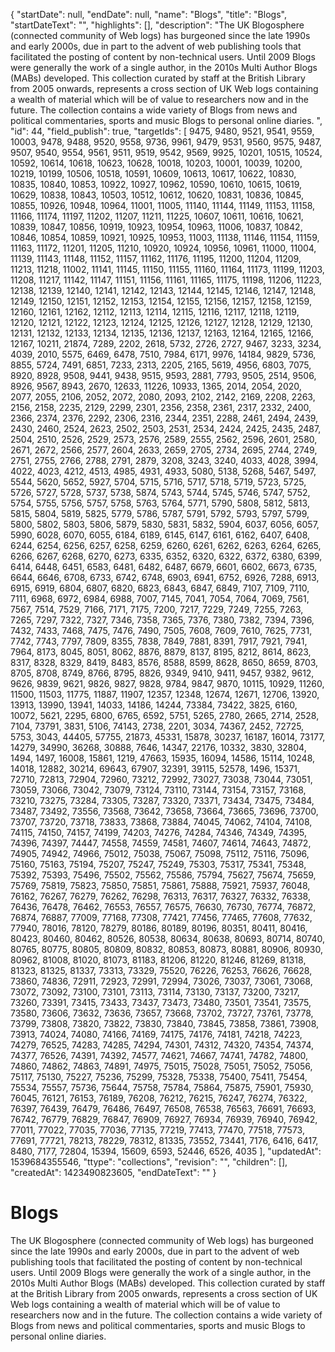 {
  "startDate": null, 
  "endDate": null, 
  "name": "Blogs", 
  "title": "Blogs", 
  "startDateText": "", 
  "highlights": [], 
  "description": "The UK Blogosphere (connected community of Web logs) has burgeoned since the late 1990s and early 2000s, due in part to the advent of web publishing tools that facilitated the posting of content by non-technical users. Until 2009 Blogs were generally the work of a single author, in the 2010s Multi Author Blogs (MABs) developed. This collection curated by staff at the British Library from 2005 onwards, represents a cross section of UK Web logs containing a wealth of material which will be of value to researchers now and in the future. The collection contains a wide variety of Blogs from news and political commentaries, sports and music Blogs to personal online diaries.  ", 
  "id": 44, 
  "field_publish": true, 
  "targetIds": [
    9475, 
    9480, 
    9521, 
    9541, 
    9559, 
    10003, 
    9478, 
    9488, 
    9520, 
    9558, 
    9736, 
    9961, 
    9479, 
    9531, 
    9560, 
    9575, 
    9487, 
    9507, 
    9540, 
    9554, 
    9561, 
    9511, 
    9519, 
    9542, 
    9569, 
    9925, 
    10201, 
    10515, 
    10524, 
    10592, 
    10614, 
    10618, 
    10623, 
    10628, 
    10018, 
    10203, 
    10001, 
    10039, 
    10200, 
    10219, 
    10199, 
    10506, 
    10518, 
    10591, 
    10609, 
    10613, 
    10617, 
    10622, 
    10830, 
    10835, 
    10840, 
    10853, 
    10922, 
    10927, 
    10962, 
    10590, 
    10610, 
    10615, 
    10619, 
    10629, 
    10838, 
    10843, 
    10503, 
    10512, 
    10612, 
    10620, 
    10831, 
    10836, 
    10845, 
    10855, 
    10926, 
    10948, 
    10964, 
    11001, 
    11005, 
    11140, 
    11144, 
    11149, 
    11153, 
    11158, 
    11166, 
    11174, 
    11197, 
    11202, 
    11207, 
    11211, 
    11225, 
    10607, 
    10611, 
    10616, 
    10621, 
    10839, 
    10847, 
    10856, 
    10919, 
    10923, 
    10954, 
    10963, 
    11006, 
    10837, 
    10842, 
    10846, 
    10854, 
    10859, 
    10921, 
    10925, 
    10953, 
    11003, 
    11138, 
    11146, 
    11154, 
    11159, 
    11163, 
    11172, 
    11201, 
    11205, 
    11210, 
    10920, 
    10924, 
    10956, 
    10961, 
    11000, 
    11004, 
    11139, 
    11143, 
    11148, 
    11152, 
    11157, 
    11162, 
    11176, 
    11195, 
    11200, 
    11204, 
    11209, 
    11213, 
    11218, 
    11002, 
    11141, 
    11145, 
    11150, 
    11155, 
    11160, 
    11164, 
    11173, 
    11199, 
    11203, 
    11208, 
    11217, 
    11142, 
    11147, 
    11151, 
    11156, 
    11161, 
    11165, 
    11175, 
    11198, 
    11206, 
    11223, 
    12138, 
    12139, 
    12140, 
    12141, 
    12142, 
    12143, 
    12144, 
    12145, 
    12146, 
    12147, 
    12148, 
    12149, 
    12150, 
    12151, 
    12152, 
    12153, 
    12154, 
    12155, 
    12156, 
    12157, 
    12158, 
    12159, 
    12160, 
    12161, 
    12162, 
    12112, 
    12113, 
    12114, 
    12115, 
    12116, 
    12117, 
    12118, 
    12119, 
    12120, 
    12121, 
    12122, 
    12123, 
    12124, 
    12125, 
    12126, 
    12127, 
    12128, 
    12129, 
    12130, 
    12131, 
    12132, 
    12133, 
    12134, 
    12135, 
    12136, 
    12137, 
    12163, 
    12164, 
    12165, 
    12166, 
    12167, 
    10211, 
    21874, 
    7289, 
    2202, 
    2618, 
    5732, 
    2726, 
    2727, 
    9467, 
    3233, 
    3234, 
    4039, 
    2010, 
    5575, 
    6469, 
    6478, 
    7510, 
    7984, 
    6171, 
    9976, 
    14184, 
    9829, 
    5736, 
    8855, 
    5724, 
    7491, 
    6851, 
    7233, 
    2313, 
    2205, 
    2165, 
    5619, 
    4956, 
    6803, 
    7075, 
    8920, 
    8928, 
    9508, 
    9441, 
    9438, 
    9515, 
    9593, 
    2881, 
    7793, 
    9505, 
    2514, 
    9506, 
    8926, 
    9567, 
    8943, 
    2670, 
    12633, 
    11226, 
    10933, 
    1365, 
    2014, 
    2054, 
    2020, 
    2077, 
    2055, 
    2106, 
    2052, 
    2072, 
    2080, 
    2093, 
    2102, 
    2142, 
    2169, 
    2208, 
    2263, 
    2156, 
    2158, 
    2235, 
    2129, 
    2299, 
    2301, 
    2356, 
    2358, 
    2361, 
    2317, 
    2332, 
    2400, 
    2366, 
    2374, 
    2376, 
    2292, 
    2306, 
    2316, 
    2344, 
    2351, 
    2288, 
    2461, 
    2494, 
    2439, 
    2430, 
    2460, 
    2524, 
    2623, 
    2502, 
    2503, 
    2531, 
    2534, 
    2424, 
    2425, 
    2435, 
    2487, 
    2504, 
    2510, 
    2526, 
    2529, 
    2573, 
    2576, 
    2589, 
    2555, 
    2562, 
    2596, 
    2601, 
    2580, 
    2671, 
    2672, 
    2566, 
    2577, 
    2604, 
    2633, 
    2659, 
    2705, 
    2734, 
    2695, 
    2744, 
    2749, 
    2751, 
    2755, 
    2766, 
    2788, 
    2791, 
    2879, 
    3208, 
    3243, 
    3240, 
    4033, 
    4028, 
    3994, 
    4022, 
    4023, 
    4212, 
    4513, 
    4985, 
    4931, 
    4933, 
    5080, 
    5138, 
    5268, 
    5467, 
    5497, 
    5544, 
    5620, 
    5652, 
    5927, 
    5704, 
    5715, 
    5716, 
    5717, 
    5718, 
    5719, 
    5723, 
    5725, 
    5726, 
    5727, 
    5728, 
    5737, 
    5738, 
    5874, 
    5743, 
    5744, 
    5745, 
    5746, 
    5747, 
    5752, 
    5754, 
    5755, 
    5756, 
    5757, 
    5758, 
    5763, 
    5764, 
    5771, 
    5790, 
    5808, 
    5812, 
    5813, 
    5815, 
    5804, 
    5819, 
    5825, 
    5779, 
    5786, 
    5787, 
    5791, 
    5792, 
    5793, 
    5797, 
    5799, 
    5800, 
    5802, 
    5803, 
    5806, 
    5879, 
    5830, 
    5831, 
    5832, 
    5904, 
    6037, 
    6056, 
    6057, 
    5990, 
    6028, 
    6070, 
    6055, 
    6184, 
    6189, 
    6145, 
    6147, 
    6161, 
    6162, 
    6407, 
    6408, 
    6244, 
    6254, 
    6256, 
    6257, 
    6258, 
    6259, 
    6260, 
    6261, 
    6262, 
    6263, 
    6264, 
    6265, 
    6266, 
    6267, 
    6268, 
    6270, 
    6273, 
    6335, 
    6352, 
    6320, 
    6322, 
    6372, 
    6380, 
    6399, 
    6414, 
    6448, 
    6451, 
    6583, 
    6481, 
    6482, 
    6487, 
    6679, 
    6601, 
    6602, 
    6673, 
    6735, 
    6644, 
    6646, 
    6708, 
    6733, 
    6742, 
    6748, 
    6903, 
    6941, 
    6752, 
    6926, 
    7288, 
    6913, 
    6915, 
    6919, 
    6804, 
    6807, 
    6820, 
    6823, 
    6843, 
    6847, 
    6849, 
    7107, 
    7109, 
    7110, 
    7111, 
    6968, 
    6972, 
    6984, 
    6988, 
    7007, 
    7145, 
    7041, 
    7054, 
    7064, 
    7069, 
    7561, 
    7567, 
    7514, 
    7529, 
    7166, 
    7171, 
    7175, 
    7200, 
    7217, 
    7229, 
    7249, 
    7255, 
    7263, 
    7265, 
    7297, 
    7322, 
    7327, 
    7346, 
    7358, 
    7365, 
    7376, 
    7380, 
    7382, 
    7394, 
    7396, 
    7432, 
    7433, 
    7468, 
    7475, 
    7476, 
    7490, 
    7505, 
    7608, 
    7609, 
    7610, 
    7625, 
    7731, 
    7742, 
    7743, 
    7797, 
    7809, 
    8355, 
    7838, 
    7849, 
    7881, 
    8391, 
    7917, 
    7921, 
    7941, 
    7964, 
    8173, 
    8045, 
    8051, 
    8062, 
    8876, 
    8879, 
    8137, 
    8195, 
    8212, 
    8614, 
    8623, 
    8317, 
    8328, 
    8329, 
    8419, 
    8483, 
    8576, 
    8588, 
    8599, 
    8628, 
    8650, 
    8659, 
    8703, 
    8705, 
    8708, 
    8749, 
    8766, 
    8795, 
    8826, 
    9349, 
    9410, 
    9411, 
    9457, 
    9382, 
    9612, 
    9626, 
    9839, 
    9621, 
    9826, 
    9827, 
    9828, 
    9784, 
    9847, 
    9870, 
    10115, 
    10929, 
    11260, 
    11500, 
    11503, 
    11775, 
    11887, 
    11907, 
    12357, 
    12348, 
    12674, 
    12671, 
    12706, 
    13920, 
    13913, 
    13990, 
    13941, 
    14033, 
    14186, 
    14244, 
    73384, 
    73422, 
    3825, 
    6160, 
    10072, 
    5621, 
    2295, 
    6800, 
    6765, 
    6592, 
    5751, 
    5265, 
    2780, 
    2665, 
    2714, 
    2528, 
    7104, 
    73791, 
    3831, 
    5106, 
    74143, 
    2738, 
    2201, 
    3034, 
    74367, 
    2452, 
    72725, 
    5753, 
    3043, 
    44405, 
    57755, 
    21873, 
    45331, 
    15878, 
    30237, 
    16187, 
    16014, 
    73177, 
    14279, 
    34990, 
    36268, 
    30888, 
    7646, 
    14347, 
    22176, 
    10332, 
    3830, 
    32804, 
    1494, 
    1497, 
    16008, 
    15861, 
    1219, 
    47663, 
    15935, 
    16094, 
    14586, 
    15114, 
    10248, 
    14018, 
    12882, 
    30214, 
    69643, 
    67907, 
    32391, 
    39115, 
    52578, 
    1496, 
    15371, 
    72710, 
    72813, 
    72904, 
    72960, 
    73212, 
    72992, 
    73027, 
    73038, 
    73044, 
    73051, 
    73059, 
    73066, 
    73042, 
    73079, 
    73124, 
    73110, 
    73144, 
    73154, 
    73157, 
    73168, 
    73210, 
    73275, 
    73284, 
    73305, 
    73287, 
    73320, 
    73371, 
    73434, 
    73475, 
    73484, 
    73487, 
    73492, 
    73556, 
    73568, 
    73642, 
    73658, 
    73664, 
    73665, 
    73696, 
    73700, 
    73707, 
    73720, 
    73718, 
    73833, 
    73868, 
    73884, 
    74045, 
    74062, 
    74104, 
    74108, 
    74115, 
    74150, 
    74157, 
    74199, 
    74203, 
    74276, 
    74284, 
    74346, 
    74349, 
    74395, 
    74396, 
    74397, 
    74447, 
    74558, 
    74559, 
    74581, 
    74607, 
    74614, 
    74643, 
    74872, 
    74905, 
    74942, 
    74966, 
    75012, 
    75038, 
    75067, 
    75098, 
    75112, 
    75116, 
    75096, 
    75160, 
    75163, 
    75194, 
    75207, 
    75247, 
    75249, 
    75303, 
    75317, 
    75341, 
    75348, 
    75392, 
    75393, 
    75496, 
    75502, 
    75562, 
    75586, 
    75794, 
    75627, 
    75674, 
    75659, 
    75769, 
    75819, 
    75823, 
    75850, 
    75851, 
    75861, 
    75888, 
    75921, 
    75937, 
    76048, 
    76162, 
    76267, 
    76279, 
    76262, 
    76298, 
    76313, 
    76317, 
    76327, 
    76332, 
    76338, 
    76436, 
    76478, 
    76462, 
    76553, 
    76557, 
    76575, 
    76630, 
    76730, 
    76774, 
    76872, 
    76874, 
    76887, 
    77009, 
    77168, 
    77308, 
    77421, 
    77456, 
    77465, 
    77608, 
    77632, 
    77940, 
    78016, 
    78120, 
    78279, 
    80186, 
    80189, 
    80196, 
    80351, 
    80411, 
    80416, 
    80423, 
    80460, 
    80462, 
    80526, 
    80538, 
    80634, 
    80638, 
    80693, 
    80714, 
    80740, 
    80765, 
    80775, 
    80805, 
    80809, 
    80832, 
    80853, 
    80873, 
    80881, 
    80906, 
    80930, 
    80962, 
    81008, 
    81020, 
    81073, 
    81183, 
    81206, 
    81220, 
    81246, 
    81269, 
    81318, 
    81323, 
    81325, 
    81337, 
    73313, 
    73329, 
    75520, 
    76226, 
    76253, 
    76626, 
    76628, 
    73860, 
    74836, 
    72911, 
    72923, 
    72991, 
    72994, 
    73026, 
    73037, 
    73061, 
    73068, 
    73072, 
    73092, 
    73100, 
    73101, 
    73113, 
    73114, 
    73130, 
    73137, 
    73200, 
    73217, 
    73260, 
    73391, 
    73415, 
    73433, 
    73437, 
    73473, 
    73480, 
    73501, 
    73541, 
    73575, 
    73580, 
    73606, 
    73632, 
    73636, 
    73657, 
    73668, 
    73702, 
    73727, 
    73761, 
    73778, 
    73799, 
    73808, 
    73820, 
    73822, 
    73830, 
    73840, 
    73845, 
    73858, 
    73861, 
    73908, 
    73913, 
    74024, 
    74080, 
    74166, 
    74169, 
    74175, 
    74176, 
    74181, 
    74218, 
    74223, 
    74279, 
    76525, 
    74283, 
    74285, 
    74294, 
    74301, 
    74312, 
    74320, 
    74354, 
    74374, 
    74377, 
    76526, 
    74391, 
    74392, 
    74577, 
    74621, 
    74667, 
    74741, 
    74782, 
    74800, 
    74860, 
    74862, 
    74863, 
    74891, 
    74975, 
    75015, 
    75028, 
    75051, 
    75052, 
    75056, 
    75117, 
    75130, 
    75227, 
    75236, 
    75299, 
    75328, 
    75338, 
    75400, 
    75411, 
    75454, 
    75534, 
    75557, 
    75736, 
    75644, 
    75758, 
    75784, 
    75864, 
    75875, 
    75901, 
    75930, 
    76045, 
    76121, 
    76153, 
    76189, 
    76208, 
    76212, 
    76215, 
    76247, 
    76274, 
    76322, 
    76397, 
    76439, 
    76479, 
    76486, 
    76497, 
    76508, 
    76538, 
    76563, 
    76691, 
    76693, 
    76742, 
    76779, 
    76829, 
    76847, 
    76909, 
    76927, 
    76934, 
    76939, 
    76940, 
    76942, 
    77011, 
    77022, 
    77035, 
    77036, 
    77135, 
    77219, 
    77413, 
    77470, 
    77518, 
    77573, 
    77691, 
    77721, 
    78213, 
    78229, 
    78312, 
    81335, 
    73552, 
    73441, 
    7176, 
    6416, 
    6417, 
    8480, 
    7177, 
    72804, 
    15394, 
    15609, 
    6593, 
    52446, 
    6526, 
    4035
  ], 
  "updatedAt": 1539684355546, 
  "ttype": "collections", 
  "revision": "", 
  "children": [], 
  "createdAt": 1423490823605, 
  "endDateText": ""
}

# Blogs

The UK Blogosphere (connected community of Web logs) has burgeoned since the late 1990s and early 2000s, due in part to the advent of web publishing tools that facilitated the posting of content by non-technical users. Until 2009 Blogs were generally the work of a single author, in the 2010s Multi Author Blogs (MABs) developed. This collection curated by staff at the British Library from 2005 onwards, represents a cross section of UK Web logs containing a wealth of material which will be of value to researchers now and in the future. The collection contains a wide variety of Blogs from news and political commentaries, sports and music Blogs to personal online diaries.  